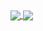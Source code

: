 <a href="https://github.com/anuraghazra/github-readme-stats">
  <img align="center"  src="https://github-readme-stats.vercel.app/api?username=dimitriskourg&count_private=true&show_icons=true&include_all_commits=true&theme=tokyonight" />
  <img align="center" src="https://github-readme-stats.vercel.app/api/top-langs/?username=dimitriskourg&theme=tokyonight" />
</a>
<!--
**dimitriskourg/dimitriskourg** is a ✨ _special_ ✨ repository because its `README.md` (this file) appears on your GitHub profile.

Here are some ideas to get you started:

- 🔭 I’m currently working on ...
- 🌱 I’m currently learning ...
- 👯 I’m looking to collaborate on ...
- 🤔 I’m looking for help with ...
- 💬 Ask me about ...
- 📫 How to reach me: ...
- 😄 Pronouns: ...
- ⚡ Fun fact: ...
-->

